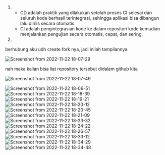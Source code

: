 1. - CD adalah praktik yang dilakukan setelah proses CI selesai dan seluruh kode berhasil terintegrasi, sehingga aplikasi bisa dibangun lalu dirilis secara otomatis.
   - CI adalah pengintegrasian kode ke dalam repositori kode kemudian menjalankan pengujian secara otomatis, cepat, dan sering.
   

2. 
berhubung aku udh create fork nya, jadi inilah tampilannya.

![Screenshot from 2022-11-22 18-07-29](https://user-images.githubusercontent.com/118157585/203305316-795a5062-08b0-417d-8fbc-528fc2f53ef1.png)

nah maka kalian bisa liat repository tersebut didalam github kita

![Screenshot from 2022-11-22 18-07-49](https://user-images.githubusercontent.com/118157585/203305340-be35113e-25ca-44da-a3a9-7564cd2b78c7.png)

![Screenshot from 2022-11-22 18-06-51](https://user-images.githubusercontent.com/118157585/203305275-84c2d9f9-455a-4a76-9740-076c2aa5c9ae.png)
![Screenshot from 2022-11-22 18-18-39](https://user-images.githubusercontent.com/118157585/203305397-2d60cc8c-4b56-4fee-b914-d8b64f70043d.png)
![Screenshot from 2022-11-22 18-19-21](https://user-images.githubusercontent.com/118157585/203305412-ff3a9218-98cc-4e31-b305-f983d52b8b2d.png)
![Screenshot from 2022-11-22 18-20-12](https://user-images.githubusercontent.com/118157585/203305420-ebb3bbbb-75da-47a0-a566-775739c593c8.png)
![Screenshot from 2022-11-22 18-20-45](https://user-images.githubusercontent.com/118157585/203305452-950f98fd-ce4c-47b1-a072-6bc33b14c345.png)
![Screenshot from 2022-11-22 18-21-09](https://user-images.githubusercontent.com/118157585/203305497-d0e7bc45-2d30-4ef1-b2ec-1997dfbd66ef.png)
![Screenshot from 2022-11-22 18-23-32](https://user-images.githubusercontent.com/118157585/203305521-f32ad8b3-16b1-4976-aac7-d0d7382924cc.png)
![Screenshot from 2022-11-22 18-24-22](https://user-images.githubusercontent.com/118157585/203305552-2332792f-e8b0-4c41-b9af-e5b4c81b88ef.png)
![Screenshot from 2022-11-22 18-26-57](https://user-images.githubusercontent.com/118157585/203305682-d36a1606-11c4-4741-a003-fc94d99ecbc0.png)
![Screenshot from 2022-11-22 18-33-12](https://user-images.githubusercontent.com/118157585/203305705-7b73a9ca-695e-4846-8fbe-87978f6ad1d1.png)
![Screenshot from 2022-11-22 18-34-29](https://user-images.githubusercontent.com/118157585/203305737-f9092e51-d400-4ac6-b92f-468867beccae.png)
![Screenshot from 2022-11-22 18-34-48](https://user-images.githubusercontent.com/118157585/203305774-626bfb7c-ab6f-44a9-9ffa-e7afccee7133.png)

